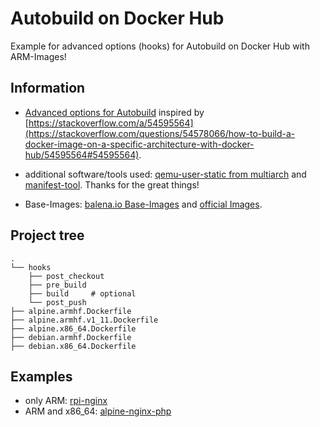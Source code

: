 # Autobuild on Docker Hub

Example for advanced options (hooks) for Autobuild on Docker Hub with ARM-Images!

## Information

* [Advanced options for Autobuild](https://docs.docker.com/docker-hub/builds/advanced/) inspired by [https://stackoverflow.com/a/54595564](https://stackoverflow.com/questions/54578066/how-to-build-a-docker-image-on-a-specific-architecture-with-docker-hub/54595564#54595564).
* additional software/tools used: [qemu-user-static from multiarch](https://github.com/multiarch/qemu-user-static) and [manifest-tool](https://github.com/estesp/manifest-tool). Thanks for the great things!

* Base-Images: [balena.io Base-Images](https://www.balena.io/docs/reference/base-images/base-images/) and [official Images](https://github.com/docker-library/official-images#architectures-other-than-amd64).


## Project tree

```
.
└── hooks
    ├── post_checkout
    ├── pre_build
    ├── build     # optional
    └── post_push
├── alpine.armhf.Dockerfile
├── alpine.armhf.v1_11.Dockerfile
├── alpine.x86_64.Dockerfile
├── debian.armhf.Dockerfile
├── debian.x86_64.Dockerfile
```


## Examples

* only ARM: [rpi-nginx](https://github.com/Tob1asDocker/rpi-nginx)
* ARM and x86_64: [alpine-nginx-php](https://github.com/Tob1asDocker/alpine-nginx-php)
